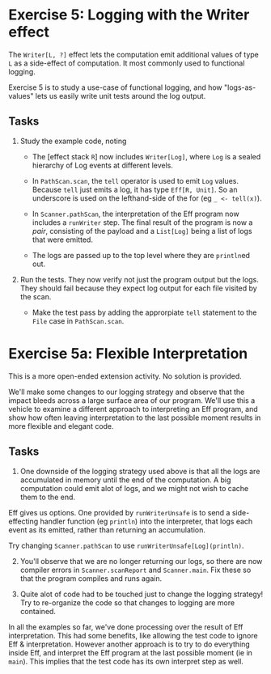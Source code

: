 # Exercise 5: Logging with the Writer effect

The `Writer[L, ?]` effect lets the computation emit additional values of type `L` as a side-effect of computation. It most commonly
used to functional logging.

Exercise 5 is to study a use-case of functional logging, and how "logs-as-values" lets us easily
write unit tests around the log output.


## Tasks

1. Study the example code, noting

   - The [effect stack `R`] now includes `Writer[Log]`, where `Log` is a sealed hierarchy of Log events at different levels.

   - In `PathScan.scan`, the `tell` operator is used to emit `Log` values. Because `tell` just emits a log, it has type
   `Eff[R, Unit]`. So an underscore is used on the lefthand-side of the for (eg `_ <- tell(x)`).

   - In `Scanner.pathScan`, the interpretation of the Eff program now includes a `runWriter` step. The final result
   of the program is now a *pair*, consisting of the payload and a `List[Log]` being a list of logs that were emitted.

   - The logs are passed up to the top level where they are `println`ed out.


2. Run the tests. They now verify not just the program output but the logs. They should fail because they expect log output
for each file visited by the scan.

    - Make the test pass by adding the approrpiate `tell` statement to the `File` case in `PathScan.scan`.


# Exercise 5a: Flexible Interpretation

This is a more open-ended extension activity. No solution is provided.

We'll make some changes to our logging strategy and observe that the impact bleeds across a large surface
area of our program. We'll use this a vehicle to examine a different approach to interpreting an Eff program, and show how
often leaving interpretation to the last possible moment results in more flexible and elegant code.

## Tasks

1. One downside of the logging strategy used above is that all the logs are accumulated in memory until the end of the
computation. A big computation could emit alot of logs, and we might not wish to cache them to the end.

Eff gives us options. One provided by `runWriterUnsafe` is to send a side-effecting handler function (eg `println`)
into the interpreter, that logs each event as its emitted, rather than returning an accumulation.

Try changing `Scanner.pathScan` to use `runWriterUnsafe[Log](println)`.

2. You'll observe that we are no longer returning our logs, so there are now compiler errors in `Scanner.scanReport` and
`Scanner.main`. Fix these so that the program compiles and runs again.

3. Quite alot of code had to be touched just to change the logging strategy! Try to re-organize the code
 so that changes to logging are more contained.

In all the examples so far, we've done processing over the result of Eff interpretation. This had some benefits, like
allowing the test code to ignore Eff & interpretation. However another approach is to try to do everything inside Eff,
and interpret the Eff program at the last possible moment (ie in `main`). This implies that the test code has its own
interpret step as well.




